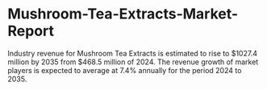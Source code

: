 # Mushroom-Tea-Extracts-Market-Report
Industry revenue for Mushroom Tea Extracts is estimated to rise to $1027.4 million by 2035 from $468.5 million of 2024. The revenue growth of market players is expected to average at 7.4% annually for the period 2024 to 2035.
